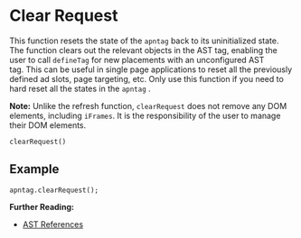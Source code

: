 # Clear Request

<div class="body refbody">

<div class="section">

This function resets the state of the `apntag` back to its uninitialized
state. The function clears out the relevant objects in the AST tag,
enabling the user to call `defineTag` for new placements with an
unconfigured AST tag. This can be useful in single page applications to
reset all the previously defined ad slots, page targeting, etc. Only use
this function if you need to hard reset all the states in the `apntag` .

<div class="note">

<span class="notetitle">**Note:**</span> Unlike the refresh function,
`clearRequest` does not remove any DOM elements, including `iFrames`. It
is the responsibility of the user to manage their DOM elements.

</div>

``` pre
clearRequest()
```

</div>

<div class="section">

## Example

``` pre
apntag.clearRequest(); 
```

</div>

</div>

<div class="related-links">

<div class="familylinks">

<div class="parentlink">

**Further Reading:**
- [AST References](ast-api-reference.md)


</div>

</div>

</div>
